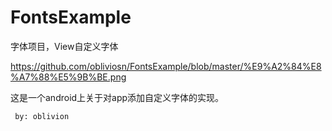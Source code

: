 FontsExample
============

字体项目，View自定义字体

https://github.com/obliviosn/FontsExample/blob/master/%E9%A2%84%E8%A7%88%E5%9B%BE.png

这是一个android上关于对app添加自定义字体的实现。

     by: oblivion
